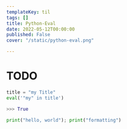 ```yaml
---
templateKey: til
tags: []
title: Python-Eval
date: 2022-05-12T00:00:00
published: False
cover: "/static/python-eval.png"

---
```


# TODO

```python
title = "my Title"
eval('"my" in title')

>>> True

```

```python
print("hello, world"); print("formatting")
```
